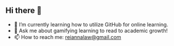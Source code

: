 ## Hi there 👋

- 🌱 I’m currently learning how to utilize GitHub for online learning.
- 💬 Ask me about gamifying learning to read to academic growth!
- 📫 How to reach me: reiannalaw@gmail.com
